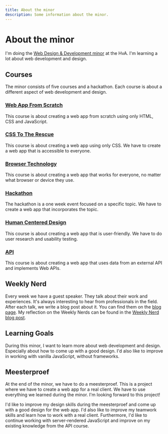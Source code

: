 ```yaml
---
title: About the minor
description: Some information about the minor.
---
```


# About the minor

I'm doing the [Web Design & Development minor](https://everythingweb.org/) at the HvA. I'm learning a lot about web development and design.

## Courses

The minor consists of five courses and a hackathon. Each course is about a different aspect of web development and design.

### [Web App From Scratch](/blog/web-app-from-scratch)

This course is about creating a web app from scratch using only HTML, CSS and JavaScript.

### [CSS To The Rescue](/blog/css-to-the-rescue)

This course is about creating a web app using only CSS. We have to create a web app that is accessible to everyone.

### [Browser Technology](/blog/browser-technology)

This course is about creating a web app that works for everyone, no matter what browser or device they use.

### [Hackathon](/blog/hackathon)

The hackathon is a one week event focused on a specific topic. We have to create a web app that incorporates the topic.

### [Human Centered Design](/blog/human-centered-design)

This course is about creating a web app that is user-friendly. We have to do user research and usability testing.

### [API](/blog/api)

This course is about creating a web app that uses data from an external API and implements Web APIs.

## Weekly Nerd

Every week we have a guest speaker. They talk about their work and experiences. It's always interesting to hear from professionals in the field. After each talk, we write a blog post about it. You can find them on the [blog page](/blog). My reflection on the Weekly Nerds can be found in the [Weekly Nerd blog post](/blog/weekly-nerd).

## Learning Goals

During this minor, I want to learn more about web development and design. Especially about how to come up with a good design. I'd also like to improve in working with vanilla JavaScript, without frameworks.

## Meesterproef

At the end of the minor, we have to do a meesterproef. This is a project where we have to create a web app for a real client. We have to use everything we learned during the minor. I'm looking forward to this project!

I'd like to improve my design skills during the meesterproef and come up with a good design for the web app. I'd also like to improve my teamwork skills and learn how to work with a real client. Furthermore, I'd like to continue working with server-rendered JavaScript and improve on my existing knowledge from the API course.
